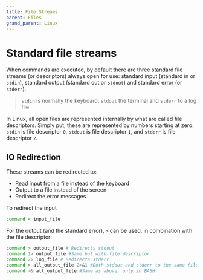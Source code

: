 ```yaml
---
title: File Streams
parent: Files
grand_parent: Linux
---
```


# Standard file streams

When commands are executed, by default there are three standard file streams (or descriptors) always open for use: standard input (standard in or `stdin`), standard output (standard out or `stdout`) and standard error (or `stderr`).

> `stdin` is normally the keyboard, `stdout` the terminal and `stderr` to a log file

In Linux, all open files are represented internally by what are called file descriptors. Simply put, these are represented by numbers starting at zero. `stdin` is file descriptor `0`, `stdout` is file descriptor `1`, and `stderr` is file descriptor `2`.

## IO Redirection

These streams can be redirected to:
- Read input from a file instead of the keyboard
- Output to a file instead of the screen
- Redirect the error messages

To redirect the input

```bash
command < input_file
```

For the output (and the standard error), `>` can be used, in combination with the file descriptor:
```bash
command > output_file # Redirects stdout
command 1> output_file #Same but with file descriptor
command 2> log_file # Redirects stderr
command > all_output_file 2>&1 #Both stdout and stderr to the same file
command >& all_output_file #Same as above, only in BASH
```
